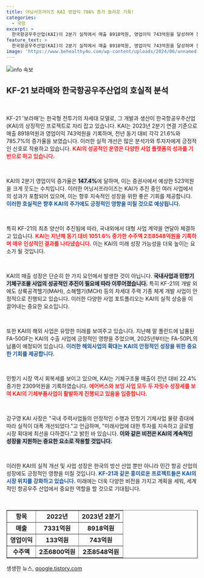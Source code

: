 ```yaml
---
title: 어닝서프라이즈 KAI 영업익 786% 증가 놀라운 기록!
categories:
  - 국방
excerpt: >
  한국항공우주산업(KAI)이 2분기 실적에서 매출 8918억원, 영업이익 743억원을 달성하며 전년 대비 각각 21.6%, 785.7% 급증! KF21 양산과 글로벌 계약을 통해 급성장하는 KAI의 비밀을 파헤쳐 보세요.
feature_text: >
  한국항공우주산업(KAI)이 2분기 실적에서 매출 8918억원, 영업이익 743억원을 달성하며 전년 대비 각각 21.6%, 785.7% 급증! KF21 양산과 글로벌 계약을 통해 급성장하는 KAI의 비밀을 파헤쳐 보세요.
image: 'https://www.behealthy4u.com/wp-content/uploads/2024/06/unnamed-file.png'
---
```


<p><img src="https://www.behealthy4u.com/wp-content/uploads/2024/06/unnamed-file.png" alt="info 속보" /></p>

<h2 data-ke-size="size26">KF-21 보라매와 한국항공우주산업의 호실적 분석</h2>

<p data-ke-size="size16">&nbsp;</p>

<p>KF-21 '보라매'는 한국형 전투기의 차세대 모델로, 그 개발과 생산이 한국항공우주산업(KAI)의 상징적인 프로젝트로 자리 잡고 있습니다. KAI는 2023년 2분기 연결 기준으로 매출 8918억원과 영업이익 743억원을 기록하며, 전년 동기 대비 각각 21.6%와 785.7%의 증가율을 보였습니다. 이러한 실적 개선은 많은 분석가와 투자자에게 긍정적인 신호로 작용하고 있습니다. <b><span style="color: #ee2323;">KAI의 성공적인 운영은 다양한 사업 플랫폼의 성과를 기반으로 하고 있습니다.</span></b></p>

<p data-ke-size="size16">&nbsp;</p>

<p>KAI의 2분기 영업이익 증가율은 <b><span style="background-color: #21538527;">147.4%</span></b>에 달하며, 이는 증권사에서 예상한 523억원을 크게 웃도는 수치입니다. 이러한 어닝서프라이즈는 KAI가 추진 중인 여러 사업에서의 성과가 포함되어 있으며, 이는 향후 지속적인 성장을 위한 좋은 기회를 제공합니다. <b><span style="color: #1a5490;">이러한 호실적은 향후 KAI의 주가에도 긍정적인 영향을 미칠 것으로 예상됩니다.</span></b></p>

<p data-ke-size="size16">&nbsp;</p>

<p>특히 KF-21의 최초 양산이 추진됨에 따라, 국내외에서 대형 사업 계약을 연달아 체결하고 있습니다. <b><span style="color: #ee2323;">KAI는 지난해 동기 대비 1051.6% 증가한 수주액 2조8548억원을 기록하며 매우 인상적인 결과를 나타냈습니다.</span></b> 이는 KAI의 미래 성장 가능성을 더욱 높이는 요소가 될 것입니다.</p>

<p data-ke-size="size16">&nbsp;</p>

<p>KAI의 매출 성장은 단순히 한 가지 요인에서 발생한 것이 아닙니다. <b><span style="background-color: #21538527;">국내사업과 민항기 기체구조물 사업의 성공적인 추진이 필요에 따라 이루어졌습니다.</span></b> 특히 KF-21의 개발 외에도 상륙공격헬기(MAH), 소해헬기(MCH) 등의 차세대 주력 기종 체계 개발 사업이 안정적으로 진행되고 있습니다. 이러한 다양한 사업 포트폴리오는 KAI의 실적 상승을 이끌어내는 중요한 요소입니다.</p>

<p data-ke-size="size16">&nbsp;</p>

<p>또한 KAI의 해외 사업은 유망한 미래를 보여주고 있습니다. 지난해 말 폴란드에 납품된 FA-50GF는 KAI의 수출 사업에 긍정적인 영향을 주었으며, 2025년부터는 FA-50PL의 납품이 예정되어 있습니다. <b><span style="color: #1a5490;">이러한 해외사업의 확대는 KAI의 안정적인 성장을 위한 중요한 기회를 제공합니다.</span></b></p>

<p data-ke-size="size16">&nbsp;</p>

<p>민항기 시장 역시 회복세를 보이고 있으며, KAI는 기체구조물 매출이 전년 대비 22.4% 증가한 2309억원을 기록하였습니다. <b><span style="color: #ee2323;">에어버스와 보잉 사업 모두 두 자릿수 성장세를 보여 KAI의 기체부품사업이 활발하게 진행되고 있음을 입증합니다.</span></b> </p>

<p data-ke-size="size16">&nbsp;</p>

<p>강구영 KAI 사장은 "국내 주력사업들의 안정적인 수행과 민항기 기체사업 물량 증대에 따라 실적이 대폭 개선되었다."고 언급하며, "미래사업에 대한 투자를 지속하고 글로벌 시장 확대에 최선을 다하겠다."고 밝힌 바 있습니다. <b><span style="background-color: #21538527;">이와 같은 비전은 KAI의 계속적인 성장을 지원하는 중요한 요소로 작용할 것입니다.</span></b></p>

<p data-ke-size="size16">&nbsp;</p>

<p>이러한 KAI의 실적 개선 및 사업 성장은 한국의 방산 산업 뿐만 아니라 민간 항공 산업의 성장에도 긍정적인 영향을 미칠 것입니다. <b><span style="color: #1a5490;">KF-21과 같은 흥미로운 프로젝트들은 KAI의 시장 위치를 강화하고 있습니다.</span></b> 미래에는 더욱 다양한 비전을 가지고 계획을 세워, 세계적인 항공우주 산업에서 중요한 역할을 할 것으로 기대됩니다.</p>

<p data-ke-size="size16">&nbsp;</p>

<table style="width: 100%; border-collapse: collapse;" border="1">
<tr>
<td style="text-align: center; height: 30px;"><b>항목</b></td>
<td style="text-align: center; height: 30px;"><b>2022년</b></td>
<td style="text-align: center; height: 30px;"><b>2023년 2분기</b></td>
</tr>
<tr>
<td style="text-align: center; height: 30px;"><b>매출</b></td>
<td style="text-align: center; height: 30px;"><b>7331억원</b></td>
<td style="text-align: center; height: 30px;"><b>8918억원</b></td>
</tr>
<tr>
<td style="text-align: center; height: 30px;"><b>영업이익</b></td>
<td style="text-align: center; height: 30px;"><b>133억원</b></td>
<td style="text-align: center; height: 30px;"><b>743억원</b></td>
</tr>
<tr>
<td style="text-align: center; height: 30px;"><b>수주액</b></td>
<td style="text-align: center; height: 30px;"><b>2조6800억원</b></td>
<td style="text-align: center; height: 30px;"><b>2조8548억원</b></td>
</tr>
</table>

<p data-ke-size="size16"></p>
생생한 뉴스, <a href="https://qoogle.tistory.com" rel="dofollow">qoogle.tistory.com</a>


